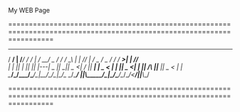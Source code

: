 My WEB Page

=======================================================================================================================
 _____  __ __  ___  ____   __ __  _____  _____  __  __  _____    __ ___ __ __  _____  _____  __  __  _____  __ ___ ___ 
/   __\/  |  \/___\/  _/  /  |  \/   __\/  _  \/  \/  \/   __\  |  |  //  |  \/  _  \/  _  \/   /  \/  ___>|  |  //___\
|  |_ ||  |  ||   ||  |---|  _  ||   __||  _  <|  \/  ||   __|  |  _ < |  |  ||  _  <|  |  ||  /\  ||___  ||  _ < |   |
\_____/\_____/\___/\_____/\__|__/\_____/\__|\_/\__ \__/\_____/  |__|__\\_____/\__|\_/\_____/\__/\__/<_____/|__|__\\___/

=======================================================================================================================

